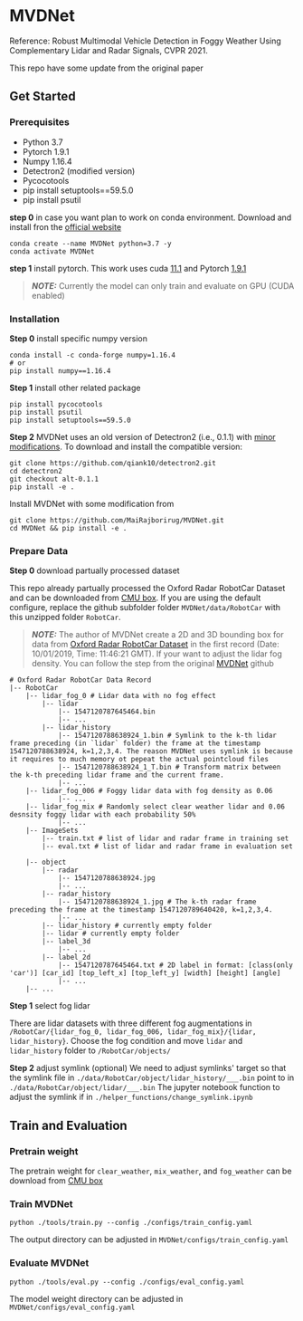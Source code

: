 # MVDNet
Reference: Robust Multimodal Vehicle Detection in Foggy Weather Using Complementary Lidar and Radar Signals, CVPR 2021.

This repo have some update from the original paper

## Get Started

### Prerequisites

- Python 3.7
- Pytorch 1.9.1
- Numpy 1.16.4
- Detectron2 (modified version)
- Pycocotools
- pip install setuptools==59.5.0
- pip install psutil

__step 0__ in case you want plan to work on conda environment. Download and install fron the [official website](https://docs.conda.io/en/latest/miniconda.html)

```
conda create --name MVDNet python=3.7 -y
conda activate MVDNet
```

__step 1__ install pytorch. This work uses cuda [11.1](https://developer.nvidia.com/cuda-11.1.0-download-archive) and Pytorch [1.9.1](https://pytorch.org/get-started/previous-versions/)

> **_NOTE:_** Currently the model can only train and evaluate on GPU (CUDA enabled)

### Installation

__Step 0__ install specific numpy version
```
conda install -c conda-forge numpy=1.16.4
# or 
pip install numpy==1.16.4
```

__Step 1__ install other related package
```
pip install pycocotools
pip install psutil
pip install setuptools==59.5.0
```

__Step 2__ MVDNet uses an old version of Detectron2 (i.e., 0.1.1) with [minor modifications](https://github.com/qiank10/detectron2/commit/370700b01be5ce401a1803af70d3e4c0471858c5). To download and install the compatible version:
```
git clone https://github.com/qiank10/detectron2.git
cd detectron2
git checkout alt-0.1.1
pip install -e .
```

Install MVDNet with some modification from
```
git clone https://github.com/MaiRajborirug/MVDNet.git
cd MVDNet && pip install -e .
```

### Prepare Data

__Step 0__ download partually processed dataset

This repo already partually processed the Oxford Radar RobotCar Dataset and can be downloaded from [CMU box](https://cmu.box.com/s/f4v6lwdi4civuz7d127uym7v74e1p2lw). If you are using the default configure, replace the github subfolder folder `MVDNet/data/RobotCar` with this unzipped folder `RobotCar`.

> **_NOTE:_** The author of MVDNet create a 2D and 3D bounding box for data from [Oxford Radar RobotCar Dataset](https://oxford-robotics-institute.github.io/radar-robotcar-dataset) in the first record (Date: 10/01/2019, Time: 11:46:21 GMT). If your want to adjust the lidar fog density. You can follow the step from the original [MVDNet](https://github.com/qiank10/MVDNet/blob/main/README.md#prepare-data) github

```
# Oxford Radar RobotCar Data Record
|-- RobotCar
    |-- lidar_fog_0 # Lidar data with no fog effect
        |-- lidar
            |-- 1547120787645464.bin
            |-- ...
        |-- lidar_history
            |-- 1547120788638924_1.bin # Symlink to the k-th lidar frame preceding (in `lidar` folder) the frame at the timestamp 1547120788638924, k=1,2,3,4. The reason MVDNet uses symlink is because it requires to much memory ot pepeat the actual pointcloud files
            |-- 1547120788638924_1_T.bin # Transform matrix between the k-th preceding lidar frame and the current frame.
            |-- ...
    |-- lidar_fog_006 # Foggy lidar data with fog density as 0.06
            |-- ...
    |-- lidar_fog_mix # Randomly select clear weather lidar and 0.06 desnsity foggy lidar with each probability 50%
            |-- ... 
    |-- ImageSets
        |-- train.txt # list of lidar and radar frame in training set
        |-- eval.txt # list of lidar and radar frame in evaluation set
        
    |-- object
        |-- radar
            |-- 1547120788638924.jpg
            |-- ...
        |-- radar_history
            |-- 1547120788638924_1.jpg # The k-th radar frame preceding the frame at the timestamp 1547120789640420, k=1,2,3,4.
            |-- ...
        |-- lidar_history # currently empty folder 
        |-- lidar # currently empty folder 
        |-- label_3d
            |-- ...
        |-- label_2d
            |-- 1547120787645464.txt # 2D label in format: [class(only 'car')] [car_id] [top_left_x] [top_left_y] [width] [height] [angle] 
            |-- ...
    |-- ...
```

__Step 1__ select fog lidar

There are lidar datasets with three different fog augmentations in `/RobotCar/{lidar_fog_0, lidar_fog_006, lidar_fog_mix}/{lidar, lidar_history}`. Choose the fog condition and move `lidar` and `lidar_history` folder to `/RobotCar/objects/`

__Step 2__ adjust symlink (optional)
We need to adjust symlinks' target so that the symlink file in `./data/RobotCar/object/lidar_history/___.bin` point to in `./data/RobotCar/object/lidar/___.bin` The jupyter notebook function to adjust the symlink if in `./helper_functions/change_symlink.ipynb`


## Train and Evaluation

### Pretrain weight

The pretrain weight for `clear_weather`, `mix_weather`, and `fog_weather` can be download from [CMU box](https://cmu.box.com/s/myfk2bxzq8bzqheroex3qwce35e7plrw)

### Train MVDNet
```
python ./tools/train.py --config ./configs/train_config.yaml
```
The output directory can be adjusted in `MVDNet/configs/train_config.yaml`

### Evaluate MVDNet
```
python ./tools/eval.py --config ./configs/eval_config.yaml
```

The model weight directory can be adjusted in `MVDNet/configs/eval_config.yaml`
